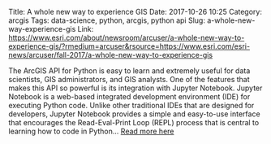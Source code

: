 Title: A whole new way to experience GIS
Date: 2017-10-26 10:25
Category: arcgis
Tags: data-science, python, arcgis, python api
Slug: a-whole-new-way-experience-gis
Link: https://www.esri.com/about/newsroom/arcuser/a-whole-new-way-to-experience-gis/?rmedium=arcuser&rsource=https://www.esri.com/esri-news/arcuser/fall-2017/a-whole-new-way-to-experience-gis

The ArcGIS API for Python is easy to learn and extremely useful for data scientists, GIS administrators, and GIS analysts. One of the features that makes this API so powerful is its integration with Jupyter Notebook. Jupyter Notebook is a web-based integrated development environment (IDE) for executing Python code. Unlike other traditional IDEs that are designed for developers, Jupyter Notebook provides a simple and easy-to-use interface that encourages the Read-Eval-Print Loop (REPL) process that is central to learning how to code in Python... [Read more here](https://www.esri.com/about/newsroom/arcuser/a-whole-new-way-to-experience-gis/?rmedium=arcuser&rsource=https://www.esri.com/esri-news/arcuser/fall-2017/a-whole-new-way-to-experience-gis)